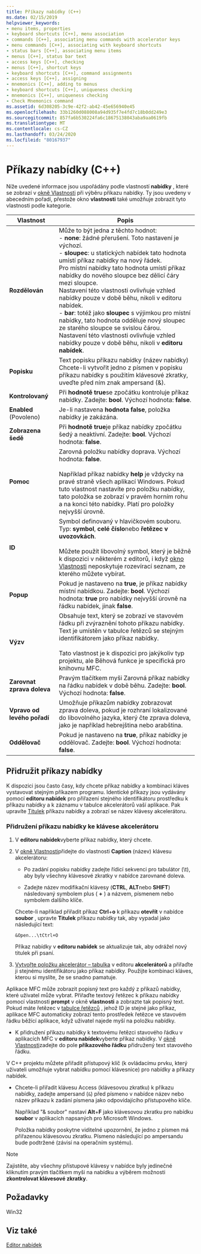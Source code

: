 ```yaml
---
title: Příkazy nabídky (C++)
ms.date: 02/15/2019
helpviewer_keywords:
- menu items, properties
- keyboard shortcuts [C++], menu association
- commands [C++], associating menu commands with accelerator keys
- menu commands [C++], associating with keyboard shortcuts
- status bars [C++], associating menu items
- menus [C++], status bar text
- access keys [C++], checking
- menus [C++], shortcut keys
- keyboard shortcuts [C++], command assignments
- access keys [C++], assigning
- mnemonics [C++], adding to menus
- keyboard shortcuts [C++], uniqueness checking
- mnemonics [C++], uniqueness checking
- Check Mnemonics command
ms.assetid: 6d308205-3c9e-42f2-ab42-45e656940e45
ms.openlocfilehash: 33b1260d088008a94d935f7e4fd7c18b0dd249e3
ms.sourcegitcommit: 857fa6b530224fa6c18675138043aba9aa0619fb
ms.translationtype: MT
ms.contentlocale: cs-CZ
ms.lasthandoff: 03/24/2020
ms.locfileid: "80167937"
---
```

# <a name="menu-commands-c"></a>Příkazy nabídky (C++)

Níže uvedené informace jsou uspořádány podle vlastností **nabídky** , které se zobrazí v [okně Vlastnosti](/visualstudio/ide/reference/properties-window) při výběru příkazu nabídky. Ty jsou uvedeny v abecedním pořadí, přestože okno **vlastnosti** také umožňuje zobrazit tyto vlastnosti podle kategorie.

|Vlastnost|Popis|
|--------------|-----------------|
|**Rozdělován**|Může to být jedna z těchto hodnot:<br/>  - **none**: žádné přerušení. Toto nastavení je výchozí.<br/>  - **sloupec**: u statických nabídek tato hodnota umístí příkaz nabídky na nový řádek.<br/>      Pro místní nabídky tato hodnota umístí příkaz nabídky do nového sloupce bez dělicí čáry mezi sloupce.<br/>      Nastavení této vlastnosti ovlivňuje vzhled nabídky pouze v době běhu, nikoli v editoru nabídek.<br />   - **bar**: totéž jako **sloupec** s výjimkou pro místní nabídky, tato hodnota odděluje nový sloupec ze starého sloupce se svislou čárou.<br/>      Nastavení této vlastnosti ovlivňuje vzhled nabídky pouze v době běhu, nikoli v **editoru nabídek**.|
|**Popisku**|Text popisku příkazu nabídky (název nabídky) Chcete-li vytvořit jedno z písmen v popisku příkazu nabídky s použitím klávesové zkratky, uveďte před ním znak ampersand (&).|
|**Kontrolovaný**|Při **hodnotě true**se zpočátku kontroluje příkaz nabídky. Zadejte: **bool**. Výchozí hodnota: **false**.|
|**Enabled** (Povoleno)|Je-li nastavena **hodnota false**, položka nabídky je zakázána.|
|**Zobrazena šedě**|Při **hodnotě true**je příkaz nabídky zpočátku šedý a neaktivní. Zadejte: **bool**. Výchozí hodnota: **false**.|
|**Pomoc**|Zarovná položku nabídky doprava. Výchozí hodnota: **false**.<br/><br/>Například příkaz nabídky **help** je vždycky na pravé straně všech aplikací Windows. Pokud tuto vlastnost nastavíte pro položku nabídky, tato položka se zobrazí v pravém horním rohu a na konci této nabídky. Platí pro položky nejvyšší úrovně.|
|**ID**|Symbol definovaný v hlavičkovém souboru. Typ: **symbol**, **celé číslo**nebo **řetězec v uvozovkách**.<br/><br/>Můžete použít libovolný symbol, který je běžně k dispozici v některém z editorů, i když [okno Vlastnosti](/visualstudio/ide/reference/properties-window) neposkytuje rozevírací seznam, ze kterého můžete vybírat.|
|**Popup**|Pokud je nastaveno na **true**, je příkaz nabídky místní nabídkou. Zadejte: **bool**. Výchozí hodnota: **true** pro nabídky nejvyšší úrovně na řádku nabídek, jinak **false**.|
|**Výzv**|Obsahuje text, který se zobrazí ve stavovém řádku při zvýraznění tohoto příkazu nabídky. Text je umístěn v tabulce řetězců se stejným identifikátorem jako příkaz nabídky.<br/><br/>Tato vlastnost je k dispozici pro jakýkoliv typ projektu, ale Běhová funkce je specifická pro knihovnu MFC.|
|**Zarovnat zprava doleva**|Pravým tlačítkem myši Zarovná příkaz nabídky na řádku nabídek v době běhu. Zadejte: **bool**. Výchozí hodnota: **false**.|
|**Vpravo od levého pořadí**|Umožňuje příkazům nabídky zobrazovat zprava doleva, pokud je rozhraní lokalizované do libovolného jazyka, který čte zprava doleva, jako je například hebrejština nebo arabština.|
|**Oddělovač**|Pokud je nastaveno na **true**, příkaz nabídky je oddělovač. Zadejte: **bool**. Výchozí hodnota: **false**.|

## <a name="associate-menu-commands"></a>Přidružit příkazy nabídky

K dispozici jsou často časy, kdy chcete příkaz nabídky a kombinaci kláves vystavovat stejným příkazem programu. Identické příkazy jsou vydávány pomocí **editoru nabídek** pro přiřazení stejného identifikátoru prostředku k příkazu nabídky a k záznamu v tabulce akcelerátorů vaší aplikace. Pak upravíte [Titulek](../windows/menu-command-properties.md) příkazu nabídky a zobrazí se název klávesy akcelerátoru.

### <a name="to-associate-a-menu-command-with-an-accelerator-key"></a>Přidružení příkazu nabídky ke klávese akcelerátoru

1. V **editoru nabídek**vyberte příkaz nabídky, který chcete.

1. V [okně Vlastnosti](/visualstudio/ide/reference/properties-window)přidejte do vlastnosti **Caption** (název) klávesu akcelerátoru:

   - Po zadání popisku nabídky zadejte řídicí sekvenci pro tabulátor (\t), aby byly všechny klávesové zkratky v nabídce zarovnané doleva.

   - Zadejte název modifikační klávesy (**CTRL**, **ALT**nebo **SHIFT**) následovaný symbolem plus ( **+** ) a názvem, písmenem nebo symbolem dalšího klíče.

   Chcete-li například přiřadit příkaz **Ctrl**+**o** k příkazu **otevřít** v nabídce **soubor** , upravte **Titulek** příkazu nabídky tak, aby vypadal jako následující text:

   ```
   &Open...\tCtrl+O
   ```

   Příkaz nabídky v **editoru nabídek** se aktualizuje tak, aby odrážel nový titulek při psaní.

1. [Vytvořte položku akcelerátor – tabulka](../windows/adding-an-entry-to-an-accelerator-table.md) v editoru **akcelerátorů** a přiřaďte ji stejnému identifikátoru jako příkaz nabídky. Použijte kombinaci kláves, kterou si myslíte, že se snadno pamatuje.

Aplikace MFC může zobrazit popisný text pro každý z příkazů nabídky, které uživatel může vybrat. Přiřaďte textový řetězec k příkazu nabídky pomocí vlastnosti **prompt** v okně **vlastnosti** a zobrazte tak popisný text. Pokud máte řetězec v [tabulce řetězců](../windows/string-editor.md) , jehož ID je stejné jako příkaz, aplikace MFC automaticky zobrazí tento prostředek řetězce ve stavovém řádku běžící aplikace, když uživatel najede myší na položku nabídky.

- K přidružení příkazu nabídky k textovému řetězci stavového řádku v aplikacích MFC v **editoru nabídek**vyberte příkaz nabídky. V [okně Vlastnosti](/visualstudio/ide/reference/properties-window)zadejte do pole **příkazového řádku** přidružený text stavového řádku.

V C++ projektu můžete přiřadit přístupový klíč (k ovládacímu prvku, který uživateli umožňuje vybrat nabídku pomocí klávesnice) pro nabídky a příkazy nabídek.

- Chcete-li přiřadit klávesu Access (klávesovou zkratku) k příkazu nabídky, zadejte ampersand (`&`) před písmeno v nabídce název nebo název příkazu k zadání písmena jako odpovídajícího přístupového klíče.

   Například "& soubor" nastaví **Alt**+**F** jako klávesovou zkratku pro nabídku **soubor** v aplikacích napsaných pro Microsoft Windows.

   Položka nabídky poskytne viditelné upozornění, že jedno z písmen má přiřazenou klávesovou zkratku. Písmeno následující po ampersandu bude podtržené (závisí na operačním systému).

> [!NOTE]
> Zajistěte, aby všechny přístupové klávesy v nabídce byly jedinečné kliknutím pravým tlačítkem myši na nabídku a výběrem možnosti **zkontrolovat klávesové zkratky**.

## <a name="requirements"></a>Požadavky

Win32

## <a name="see-also"></a>Viz také

[Editor nabídek](../windows/menu-editor.md)

<!--
[Strings (ATL/MFC)](../atl-mfc-shared/strings-atl-mfc.md)<br/>-->
